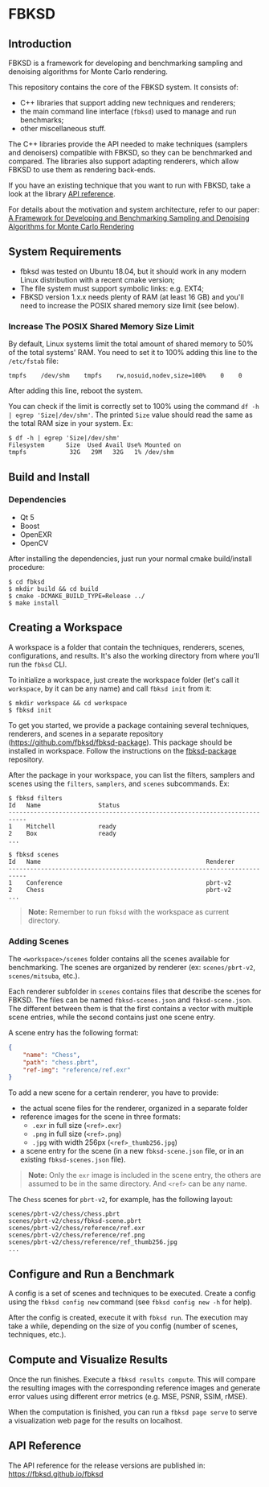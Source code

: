 # FBKSD

## Introduction

FBKSD is a framework for developing and benchmarking sampling and denoising algorithms for Monte Carlo rendering.

This repository contains the core of the FBKSD system. It consists of:

- C++ libraries that support adding new techniques and renderers;
- the main command line interface (`fbksd`) used to manage and run benchmarks;
- other miscellaneous stuff.

The C++ libraries provide the API needed to make techniques (samplers and denoisers) compatible with FBKSD, so they can be
benchmarked and compared.
The libraries also support adapting renderers, which allow FBKSD to use them as rendering back-ends.

If you have an existing technique that you want to run with FBKSD, take a look at the library [API reference](http(s)://fbksd.github.io/fbksd).

For details about the motivation and system architecture, refer to our paper: [A Framework for Developing and Benchmarking Sampling and Denoising Algorithms for Monte Carlo Rendering](http://www.inf.ufrgs.br/~oliveira/projects/FBKSD/FBKSD_page.html)


## System Requirements

- fbksd was tested on Ubuntu 18.04, but it should work in any modern Linux distribution with a recent cmake version;
- The file system must support symbolic links: e.g. EXT4;
- FBKSD version 1.x.x needs plenty of RAM (at least 16 GB) and you'll need to increase the POSIX shared memory size limit (see below).

### Increase The POSIX Shared Memory Size Limit

By default, Linux systems limit the total amount of shared memory to 50% of the total systems' RAM. You need to set it to 100% adding this line to the `/etc/fstab` file:

```
tmpfs    /dev/shm    tmpfs    rw,nosuid,nodev,size=100%    0    0
```

After adding this line, reboot the system.

You can check if the limit is correctly set to 100% using the command `df -h | egrep 'Size|/dev/shm'`.
The printed `Size` value should read the same as the total RAM size in your system. Ex:

```
$ df -h | egrep 'Size|/dev/shm'
Filesystem      Size  Used Avail Use% Mounted on
tmpfs            32G   29M   32G   1% /dev/shm
```

## Build and Install

### Dependencies

* Qt 5
* Boost
* OpenEXR
* OpenCV

After installing the dependencies, just run your normal cmake build/install procedure:

```
$ cd fbksd
$ mkdir build && cd build
$ cmake -DCMAKE_BUILD_TYPE=Release ../
$ make install
```

## Creating a Workspace

A workspace is a folder that contain the techniques, renderers, scenes, configurations, and results.
It's also the working directory from where you'll run the `fbksd` CLI.

To initialize a workspace, just create the workspace folder (let's call it `workspace`, by it can be any name) and call `fbksd init` from it:

```
$ mkdir workspace && cd workspace
$ fbksd init 
```

To get you started, we provide a package containing several techniques, renderers, and scenes in a separate repository (https://github.com/fbksd/fbksd-package).
This package should be installed in workspace.
Follow the instructions on the [fbksd-package](https://github.com/fbksd/fbksd-package) repository.

After the package in your workspace, you can list the filters, samplers and scenes using the `filters`, `samplers`, and `scenes` subcommands. Ex:

```
$ fbksd filters
Id   Name                Status
---------------------------------------------------------------------------
1    Mitchell            ready
2    Box                 ready
...

$ fbksd scenes
Id   Name                                              Renderer
---------------------------------------------------------------------------
1    Conference                                        pbrt-v2
2    Chess                                             pbrt-v2
...
```

> **Note:** Remember to run `fbksd` with the workspace as current directory.

### Adding Scenes

The `<workspace>/scenes` folder contains all the scenes available for benchmarking.
The scenes are organized by renderer (ex: `scenes/pbrt-v2`, `scenes/mitsuba`, etc.).

Each renderer subfolder in `scenes` contains files that describe the scenes for FBKSD.
The files can be named `fbksd-scenes.json` and `fbksd-scene.json`.
The different between them is that the first contains a vector with multiple scene entries, while the second contains just one scene entry.

A scene entry has the following format:

```json
{
    "name": "Chess",
    "path": "chess.pbrt",
    "ref-img": "reference/ref.exr"
}
```

To add a new scene for a certain renderer, you have to provide:

- the actual scene files for the renderer, organized in a separate folder
- reference images for the scene in three formats:
  - `.exr` in full size (`<ref>.exr`)
  - `.png` in full size (`<ref>.png`)
  - `.jpg` with width 256px (`<ref>_thumb256.jpg`)
- a scene entry for the scene (in a new `fbksd-scene.json` file, or in an existing `fbksd-scenes.json` file).

> **Note:** Only the `exr` image is included in the scene entry, the others are assumed to be in the same directory. And `<ref>` can be any name.

The `Chess` scenes for `pbrt-v2`, for example, has the following layout:

```
scenes/pbrt-v2/chess/chess.pbrt
scenes/pbrt-v2/chess/fbksd-scene.pbrt
scenes/pbrt-v2/chess/reference/ref.exr
scenes/pbrt-v2/chess/reference/ref.png
scenes/pbrt-v2/chess/reference/ref_thumb256.jpg
...
```

## Configure and Run a Benchmark

A config is a set of scenes and techniques to be executed.
Create a config using the `fbksd config new` command (see `fbksd config new -h` for help).

After the config is created, execute it with `fbksd run`.
The execution may take a while, depending on the size of you config (number of scenes, techniques, etc.).

## Compute and Visualize Results

Once the run finishes. Execute a `fbksd results compute`.
This will compare the resulting images with the corresponding reference images and generate error values using different error metrics (e.g. MSE, PSNR, SSIM, rMSE).

When the computation is finished, you can run a `fbksd page serve` to serve a visualization web page for the results on localhost.


## API Reference

The API reference for the release versions are published in: https://fbksd.github.io/fbksd 
